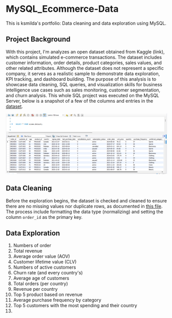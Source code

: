 # MySQL_Ecommerce-Data
This is ksmilda's portfolio: Data cleaning and data exploration using MySQL.

## Project Background 
With this project, I'm analyzes an open dataset obtained from Kaggle (link), which contains simulated e-commerce transactions. The dataset includes customer information, order details, product categories, sales values, and other related attributes. Although the dataset does not represent a specific company, it serves as a realistic sample to demonstrate data exploration, KPI tracking, and dashboard building.
The purpose of this analysis is to showcase data cleaning, SQL queries, and visualization skills for business intelligence use cases such as sales monitoring, customer segmentation, and churn analysis. This whole SQL project was executed on the MySQL Server, below is a snapshot of a few of the columns and entries in the [dataset](https://github.com/ksmilda/MySQL_Ecommerce-Data/blob/312f3babf0d8f275bde012918adf4d978993c4c3/E%20Commerce%20Customer%20Insights%20and%20Churn%20Dataset.xlsx).  



![snapshot of the dataset](image/ss_dataset.png)




## Data Cleaning
Before the exploration begins, the dataset is checked and cleaned to ensure there are no missing values nor duplicate rows, as documented in [this file](https://github.com/ksmilda/MySQL_Ecommerce-Data/blob/56a4d3774fa5f1b81d371230d57f4ffe25ab50cf/data%20cleaning_E%20Commerce.sql). The process include formatting the data type (normalizing) and setting the column `order_id` as the primary key. 

## Data Exploration
1. Numbers of order
2. Total revenue
3. Average order value (AOV)
4. Customer lifetime value (CLV)
5. Numbers of active customers
6. Churn rate (and every country's)
7. Average age of customers
8. Total orders (per country)
9. Revenue per country
10. Top 5 product based on revenue
11. Average purchase frequency by category
12. Top 5 customers with the most spending and their country
13. 
